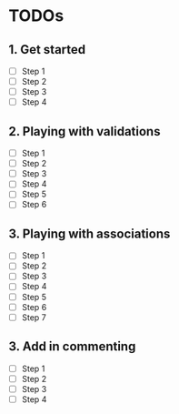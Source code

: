 # TODOs

## 1. Get started

- [ ] Step 1
- [ ] Step 2
- [ ] Step 3
- [ ] Step 4

## 2. Playing with validations

- [ ] Step 1
- [ ] Step 2
- [ ] Step 3
- [ ] Step 4
- [ ] Step 5
- [ ] Step 6

## 3. Playing with associations

- [ ] Step 1
- [ ] Step 2
- [ ] Step 3
- [ ] Step 4
- [ ] Step 5
- [ ] Step 6
- [ ] Step 7

## 3. Add in commenting

- [ ] Step 1
- [ ] Step 2
- [ ] Step 3
- [ ] Step 4
